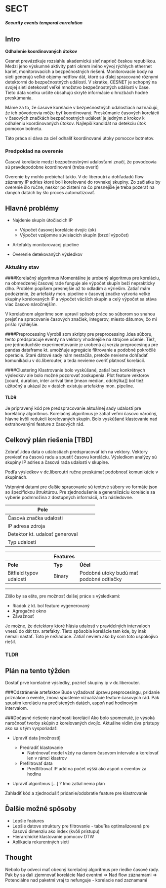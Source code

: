 
# SECT
###### **Security events temporal correlation**

## Intro

**Odhalenie koordinovaných útokov**

Cesnet prevázdkuje rozsiahlu akademickú sieť naprieč českou republikou. Medzi jeho výskumné aktivity patrí okrem iného vývoj rýchlych ethernet kariet, monitorovacích a bezpečnostných riešení. Monitorovacie body na sieti generujú veľké objemy netflow dát, ktoré sú ďalej spracované rôznymi detektormi do bezpečnostných událostí. V skratke, CESNET je schopný na svojej sieti detekovať veľké množstvo bezpečnostných události v čase. Tieto data vcelku určite obsahujú skryté informácie o hrozbách hodné preskúmania. 

Máme za to, že časové korelácie v bezpečnostných udalostiach naznačujú, že ich pôvodcovia môžu byť koordinovaný. Preskúmanie časových korelácii v časových značkách bezpečnostných událostí je jedným z krokov k odhaleniu koordinovaných útokov. Najlepší kandidát na detekciu útok pomocov botnetu.

Táto práca si dáva za cieľ odhaliť koordinované útoky pomocov botnetov.
 
### Predpoklad na overenie
 
Časová korelácie medzi bezpečnostnými udalosťami značí, že povodcovia sú pravdepodobne koordinovaní (treba overit)

Overenie by mohlo prebiehať takto. V dc liberoutri a dohľadadú flow záznamy IP adries ktoré boli korelované do rovnakej skupiny. Zo začiatku by overenie šlo ručne, neskor po zistení na čo presnejšie je treba pozerať na daných datách by šlo proces automatizovať.

## Hlavné problémy

* Najdenie skupín útočiacich IP
    * Výpočet časovej korelácie dvojíc (ok)
    * Výpočet vzájomne súvisiacich skupín (brzdí výpočet)
    
* Artefakty monitorovacej pipeline
* Overenie detekovaných výsledkov

### Aktuálny stav
####Korelačný algoritmus
Momentálne je urobený algoritmus pre koreláciu, na obmedzenej časovej rade funguje ale výpočet skupín beží neprakticky dlho. Problém popíšem presnejšie
až to odladím a výriešim. Zatiaľ mám podozrenie, že artefakty mon. pipeline v časovej značke vytvoria veľké skupiny korelovaných IP a výpočet väcších skupín a celý výpočet sa stáva viac časovo náročnejším.

V korelačnom algoritme som upravil spôsob práce so súborom so snahou prejsť na spracovanie časových značiek, integerov, miesto dátumov, čo mi prišlo rýchlejšie.

####Preprocessing
Vyrobil som skripty pre preprocessing .idea súboru, tento predspracuje eventy na vektory vhodnejšie na strojove učenie. Tiež, pre jednoduchšie experimentovanie je urobená aj verzia preprocesingu pre pandas dataframe kt. umožňuje agregácie filtrovanie a podobné pokročilé operácie. Staré dátové sady nám nestačila, pretože nevieme dohľadať komunikáciu v dc.liberouter, a teda nevieme overiť platnosť korelácií.

####Clustering
Klastrovanie bolo vyskúšané, zatiaľ bez konkrétnych výsledkov ale bolo možné pozorovať zoskupenia. 
Plot feature vektorov [count, duration, inter arrival time [mean median, odchýlka]] bol tiež užitočný a ukázal že v datách existuju artefaktny mon. pipeline. 

#### TLDR 
Je pripravený kód pre predspracovanie aktuálnej sady udalostí pre koreláčný algoritmus. 
Korelačný algoritmus je zatiaľ veľmi časovo náročný, hlavne kvôli redukcii korelovaných skupín.
Bolo vyskúšané klastovanie nad extrahovanými feature z časových rád. 
 
## Celkový plán riešenia [TBD]

Zobrať .idea data o udalostiach predspracovať ich na vektory. Vektory previesť na časovú radu a spustiť časovu koreláciu. Výsledkom analýzy sú skupiny IP adries a časová rada udalostí v skupine.

Podľa výsledkov v dc.liberoutri ručne preskúmať podobnosť komunikácie v skupinách.

Vstpnými datami pre ďalšie spracovanie sú textové súbory vo formáte json so špecifickou štruktúrou. Pre zjednodušenie a generalizáciu korelácie sa vyberie podmnožina z dostupných informácií, a to následovne. 

|Pole||||
|---|---|---|---|
|Časová značka udalosti|
|IP adresa zdroja|
|Detektor kt. udalosť generoval|
|Typ udalosti|


| |Features | |
|---|---|---|
|**Pole**|**Typ**|**Účel**|
|Bitfield typov udalosti|Binary|Podobné utoky budú mať podobné odtlačky|

---
Zišlo by sa ešte, pre možnosť dalšej práce s výsledkami:

* Riadok z kt. bol feature vygenerovaný
* Agregačné okno
* Závažnosť


Je možne, že detektory ktoré hlásia udalosti v pravidelných intervaloch vnesú do dát tzv. artefakty. Tieto spôsobia korelácie tam kde, by inak nemali nastať. Toto je nežiadúce. Zatiaľ neviem ako by som toto uspokojivo riešil. 

### TLDR

## Plán na tento týžden
Dostať prvé korelačné výsledky, pozrieť skupiny ip v dc.liberouter. 

###Odstránenie artefaktov
Bude vyžadovať úpravu preprocesingu, pridanie príznakov o evente, znova spustenie vizualizácie feature časových rád. Pak spustim koreláciu na prečistených datách, aspoň nad hodinovým intervalom. 

###Dočasné riešenie náročnosti korelácií
Ako bolo spomenuté, je výsoká naročnosť tvorby skúpín z korelovaných dvojíc. Aktuálne vidím dva prístupy ako sa s tým vysporiadať:

* Upraviť data [možnosti]
    * Predradiť klastovanie
       * Natrénovať model vždy na danom časovom intervale a korelovať len v rámci klastrov
    * Prefiltrovať data
       * Predfiltrovať IP add na počet výšší ako aspoň x eventov za hodinu

* Upraviť algoritmus [...]
    ? Imo zatial nema plán

Zahladiť kód a zjednodušiť pridanie/odobratie feature pre klastrovanie

## Ďalšie možné spôsoby

* Lepšie features
* Lepšie datove struktury pre filtrovanie - tabuľka optimalizovaná pre časovú dimenziu ako index (kvôli prístupu)
* Hierarchické klastovanie pomocov DTW
* Aplikácia rekurentných sieti

## Thought
 Nebolo by odveci mať obecný korelačný algoritmus pre riedke časové rady. 
 Pak by sa dali zjemnovať korelácie
 Nad eventmi => Nad flow záznamami => Potenciálne nad paketmi
 vraj to nefunguje - korelacie nad zaznamami